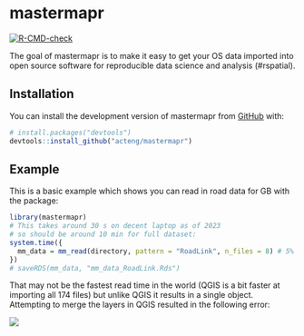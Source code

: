 
<!-- README.md is generated from README.Rmd. Please edit that file -->

# mastermapr

<!-- badges: start -->

[![R-CMD-check](https://github.com/acteng/mastermapr/actions/workflows/R-CMD-check.yaml/badge.svg)](https://github.com/acteng/mastermapr/actions/workflows/R-CMD-check.yaml)
<!-- badges: end -->

The goal of mastermapr is to make it easy to get your OS data imported
into open source software for reproducible data science and analysis
(#rspatial).

## Installation

You can install the development version of mastermapr from
[GitHub](https://github.com/) with:

``` r
# install.packages("devtools")
devtools::install_github("acteng/mastermapr")
```

## Example

This is a basic example which shows you can read in road data for GB
with the package:

``` r
library(mastermapr)
# This takes around 30 s on decent laptop as of 2023
# so should be around 10 min for full dataset:
system.time({
  mm_data = mm_read(directory, pattern = "RoadLink", n_files = 8) # 5% of GB files
})
# saveRDS(mm_data, "mm_data_RoadLink.Rds")
```

That may not be the fastest read time in the world (QGIS is a bit faster
at importing all 174 files) but unlike QGIS it results in a single
object. Attempting to merge the layers in QGIS resulted in the following
error:

![](https://user-images.githubusercontent.com/122299965/229797085-e705279b-921b-43d9-863c-9ce9ab058f88.png)
